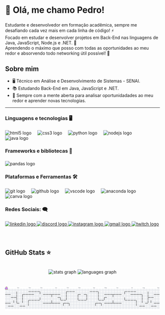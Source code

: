 # 👑 Olá, me chamo Pedro!

###

<p align="left">Estudante e desenvolvedor em formação acadêmica, sempre me desafiando cada vez mais em cada linha de código! ⚡<br>
Focado em estudar e desenvolver projetos em Back-End nas linguagens de Java, JavaScript, Node.js e .NET. 🎯<br>
Aprendendo o máximo que posso com todas as oportunidades ao meu redor e absorvendo todo networking útil possível! 🧠<br>
</p>

## Sobre mim

 - 🖥 Técnico em Análise e Desenvolvimento de Sistemas - SENAI. <br>
 - 📚 Estudando Back-End em Java, JavaScript e .NET. <br>
 - 💭 Sempre com a mente aberta para analisar oportunidadades ao meu redor e aprender novas tecnologias.
_________

<p align="left"></p>

###

<h3 align="left">Linguagens e tecnologias 🖥</h3>

###

<div align="left">
  <img src="https://cdn.jsdelivr.net/gh/devicons/devicon/icons/html5/html5-original.svg" height="40" alt="html5 logo"  />
  <img width="12" />
  <img src="https://cdn.jsdelivr.net/gh/devicons/devicon/icons/css3/css3-original.svg" height="40" alt="css3 logo"  />
  <img width="12" />
  <img src="https://cdn.jsdelivr.net/gh/devicons/devicon/icons/python/python-original.svg" height="40" alt="python logo"  />
  <img width="12" />
  <img src="https://cdn.jsdelivr.net/gh/devicons/devicon/icons/nodejs/nodejs-original.svg" height="40" alt="nodejs logo"  />
  <img width="12" />
  <img src="https://cdn.jsdelivr.net/gh/devicons/devicon/icons/java/java-original.svg" height="40" alt="java logo"  />
</div>

###

<h3 align="left">Frameworks e bibliotecas 🚀</h3>

###

<div align="left">
  <img src="https://cdn.jsdelivr.net/gh/devicons/devicon/icons/pandas/pandas-original.svg" height="40" alt="pandas logo"  />
</div>

###

<h3 align="left">Plataformas e Ferramentas 🛠</h3>

###

<div align="left">
  <img src="https://cdn.jsdelivr.net/gh/devicons/devicon/icons/git/git-original.svg" height="40" alt="git logo"  />
  <img width="12" />
  <img src="https://cdn.jsdelivr.net/gh/devicons/devicon/icons/github/github-original.svg" height="40" alt="github logo"  />
  <img width="12" />
  <img src="https://cdn.jsdelivr.net/gh/devicons/devicon/icons/vscode/vscode-original.svg" height="40" alt="vscode logo"  />
  <img width="12" />
  <img src="https://cdn.jsdelivr.net/gh/devicons/devicon/icons/anaconda/anaconda-original.svg" height="40" alt="anaconda logo"  />
  <img width="12" />
  <img src="https://cdn.jsdelivr.net/gh/devicons/devicon/icons/canva/canva-original.svg" height="40" alt="canva logo"  />
</div>

###

<h3 align="left">Redes Sociais: 🗨</h3>

###

<div align="left">
  <a href="https://www.linkedin.com/in/pdsantosdev/" target="_blank">
    <img src="https://raw.githubusercontent.com/maurodesouza/profile-readme-generator/master/src/assets/icons/social/linkedin/default.svg" width="52" height="40" alt="linkedin logo"  />
  </a>
  <a href="Perfil no Discord: santosxis" target="_blank">
    <img src="https://raw.githubusercontent.com/maurodesouza/profile-readme-generator/master/src/assets/icons/social/discord/default.svg" width="52" height="40" alt="discord logo"  />
  </a>
  <a href="www.instagram.com/pdsantosx" target="_blank">
    <img src="https://raw.githubusercontent.com/maurodesouza/profile-readme-generator/master/src/assets/icons/social/instagram/default.svg" width="52" height="40" alt="instagram logo"  />
  </a>
  <a href="pd.santos.profissional@gmail.com" target="_blank">
    <img src="https://raw.githubusercontent.com/maurodesouza/profile-readme-generator/master/src/assets/icons/social/gmail/default.svg" width="52" height="40" alt="gmail logo"  />
  </a>
  <a href="https://www.twitch.tv/iamsantosx" target="_blank">
    <img src="https://raw.githubusercontent.com/maurodesouza/profile-readme-generator/master/src/assets/icons/social/twitch/default.svg" width="52" height="40" alt="twitch logo"  />
  </a>
</div>

###
<br>

## GitHub Stats ⭐
<br>
<div align="center">
  <img src="https://github-readme-stats.vercel.app/api?username=pdsantosx&hide_title=false&hide_rank=false&show_icons=true&include_all_commits=true&count_private=true&disable_animations=false&theme=dark&locale=pt-br&hide_border=false&order=1" height="150" alt="stats graph"  />
  <img src="https://github-readme-stats.vercel.app/api/top-langs?username=pdsantosx&locale=pt-br&hide_title=false&layout=compact&card_width=320&langs_count=5&theme=dark&hide_border=false&order=2&custom_title=Linguagens%20utilizadas" height="150" alt="languages graph"  />
</div>

###
<br>

<picture>
  <source media="(prefers-color-scheme: dark)" srcset="https://raw.githubusercontent.com/pdsantosx/pdsantosx/output/pacman-contribution-graph-dark.svg">
  <source media="(prefers-color-scheme: light)" srcset="https://raw.githubusercontent.com/pdsantosx/pdsantosx/output/pacman-contribution-graph.svg">
  <img alt="pacman contribution graph" src="https://raw.githubusercontent.com/pdsantosx/pdsantosx/output/pacman-contribution-graph.svg">
</picture>

###
